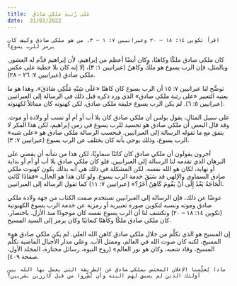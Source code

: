 ```yaml
---
title:  عَلى رُتبةِ مَلكِي صَادَقَ
date:  31/01/2022
---
```


`اقرأ تكوين ١٤: ١٨ – ٢٠ وعبرانيين ٧: ١ – ٣. من هو ملكي صادق وكيف كان يرمز للرب يسوع؟`

كان ملكي صادق ملكًا وكاهنًا، وكان أيضًا أعظم من إبراهيم، لأن إبراهيم قدَّم له العشور. وبالمثل، فإن الرب يسوع هو ملكٌ وكاهنٌ (عبرانيين ١: ٣)، إلا إنه كان بلا خطية على عكس ملكي صادق (عبرانيين ٧: ٢٦ – ٢٨).

توضِّح لنا عبرانيين ٧: ١٥ أن الرب يسوع كان كاهنًا «عَلَى شِبْهِ مَلْكِي صَادَقَ». وهذا هو ما يعنيه التعبير «على رتبة ملكي صادق» الذي ورد ذكره قبل ذلك في الرسالة إلى العبرانيين (عبرانيين ٥: ٦). لم يكن الرب يسوع خليفة ملكي صادق، لكن كهنوته كان مماثلاً لكهنوته.

على سبيل المثال، يقول بولس أن ملكي صادق كان بلا أب أو أم أو نسب أو ولادة أو موت. وقد قال البعض أن ملكي صادق هو تجسيد للرب يسوع في زمن إبراهيم، لكن هذا الفكر لا يتفق مع ما تقوله الرسالة إلى العبرانيين. فبحسب الرسالة ملكي صادق هو «على شبه» الرب يسوع، وذلك يوحي بأنه كان يختلف عن الرب يسوع (عبرانيين ٧: ٣).

آخرون يقولون أن ملكي صادق كان  كائنًا سماويًا، لكن هذا من شأنه أن يقضي على البرهان الذي تقدمه لنا الرسالة إلى العبرانيين. فلو كان ملكي صادق بلا أب أو أم أو بداية أو نهاية، لكان هو الله نفسه. لكن المشكلة في ذلك هي أنه بذلك يكون كهنوت ملكي صادق السماوي والإلهي قد سَبَقَ خدمة الرب يسوع. ولو كان هذا هو الحال، «فمَاذَا كَانَتِ الْحَاجَةُ بَعْدُ إِلَى أَنْ يَقُومَ كَاهِنٌ آخَرُ؟» (عبرانيين ٧: ١١) كما تقول الرسالة إلى العبرانيين.

عوضًا عن ذلك، فإن الرسالة إلى العبرانيين تستخدم صمت الكتاب من جهة ولادة ملكي صادق وموته ونسبه لتكوين صورة تعبيرية أو رمزية عن خدمة الرب يسوع الكهنوتية (تكوين ١٤: ١٨ – ٢٠) وتكشف لنا أن الرب يسوع نفسه كان موجودًا منذ الأزل. باختصار، كان ملكي صادق ملكًا وكاهنًا كنعانيًا وكان يرمز إلى السيد المسيح.

«إن المسيح هو الذي تكلَّم من خلال ملكي صادق كاهن الله العلي. لم يكن ملكي صادق هو المسيح، لكنه كان صوت الله في العالم، وممثل الآب. وعلى مدار الأجيال الماضية تكلَّم المسيح، وقاد شعبه، وكان هو نور العالم» (روح النبوة، رسائل مختارة، المجلد الأول، صفحة ٤٠٩).

`ماذا يُعلِّمنا الإعلان المختص بملكي صادق عن الطريقة التي يعمل بها الله بين أولئك الذين لم يسبق لهم البتة وأن بُشِّروا من قبل كارزين بشريين؟`
